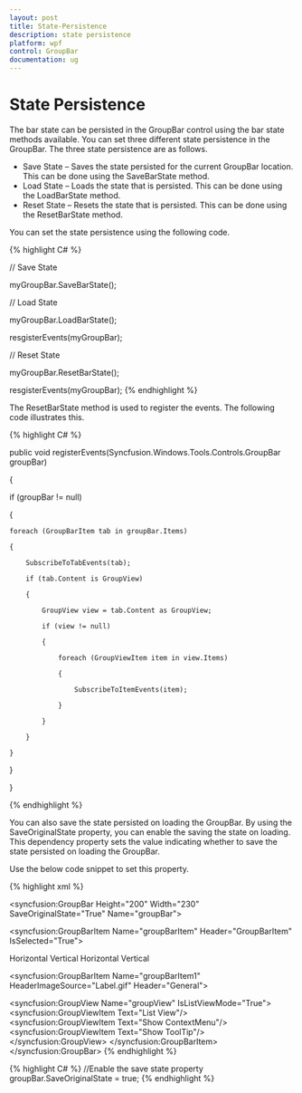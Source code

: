 ```yaml
---
layout: post
title: State-Persistence
description: state persistence
platform: wpf
control: GroupBar
documentation: ug
---
```


# State Persistence

The bar state can be persisted in the GroupBar control using the bar state methods available. You can set three different state persistence in the GroupBar. The three state persistence are as follows.

* Save State – Saves the state persisted for the current GroupBar location. This can be done using the SaveBarState method.
* Load State – Loads the state that is persisted. This can be done using the LoadBarState method.
* Reset State – Resets the state that is persisted. This can be done using the ResetBarState method.

You can set the state persistence using the following code.



{% highlight C# %}



// Save State

myGroupBar.SaveBarState();



// Load State

myGroupBar.LoadBarState();

resgisterEvents(myGroupBar);



// Reset State

myGroupBar.ResetBarState();

resgisterEvents(myGroupBar);
{% endhighlight %}


The ResetBarState method is used to register the events. The following code illustrates this.



{% highlight C# %}



public void registerEvents(Syncfusion.Windows.Tools.Controls.GroupBar groupBar)

{

if (groupBar != null)

{

    foreach (GroupBarItem tab in groupBar.Items)

    {

        SubscribeToTabEvents(tab);

        if (tab.Content is GroupView)

        {

            GroupView view = tab.Content as GroupView;

            if (view != null)

            {

                foreach (GroupViewItem item in view.Items)

                {

                    SubscribeToItemEvents(item);

                }

            }

        }

    }

}

}

{% endhighlight %}

You can also save the state persisted on loading the GroupBar. By using the SaveOriginalState property, you can enable the saving the state on loading. This dependency property sets the value indicating whether to save the state persisted on loading the GroupBar. 

Use the below code snippet to set this property.


{% highlight xml %}
<!-- Adding GroupBar -->
<syncfusion:GroupBar Height="200" Width="230" SaveOriginalState="True" Name="groupBar"> 

 <!-- Adding GroupBarItem --> 
 <syncfusion:GroupBarItem Name="groupBarItem" Header="GroupBarItem" IsSelected="True">   

 <!-- Adding content for GroupBar item using panel -->   
 <StackPanel Orientation="Vertical">   
 <TextBlock Text="GroupBar Orientation" Margin="4,4,2,2"/>  
 <RadioButton IsChecked="True" Margin="4,2,2,2">Horizontal</RadioButton>  
 <RadioButton Margin="4,2,2,2">Vertical</RadioButton>     
 <TextBlock Text="GroupView Orientation" Margin="4,4,2,2"/> 
 <RadioButton Margin="4,2,2,2">Horizontal</RadioButton>   
 <RadioButton IsChecked="True" Margin="4,2,2,2">Vertical</RadioButton> 
 </StackPanel> 
 </syncfusion:GroupBarItem>

 <!-- Adding GroupBarItem --> 
 <syncfusion:GroupBarItem Name="groupBarItem1" HeaderImageSource="Label.gif" Header="General">

 <!-- Adding content for GroupBar item using GroupView -->  
 <syncfusion:GroupView Name="groupView" IsListViewMode="True">  
 <syncfusion:GroupViewItem Text="List View"/>    
 <syncfusion:GroupViewItem Text="Show ContextMenu"/> 
 <syncfusion:GroupViewItem Text="Show ToolTip"/>  
 </syncfusion:GroupView>  </syncfusion:GroupBarItem>
 </syncfusion:GroupBar>
 {% endhighlight %}
 
{% highlight C# %}
//Enable the save state property
groupBar.SaveOriginalState = true;
 {% endhighlight %}

